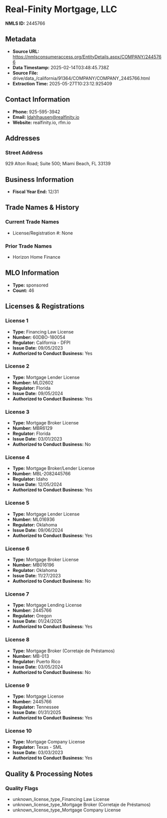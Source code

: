 # Real-Finity Mortgage, LLC

**NMLS ID:** 2445766

## Metadata
- **Source URL:** https://nmlsconsumeraccess.org/EntityDetails.aspx/COMPANY/2445766
- **Data Timestamp:** 2025-02-14T03:48:45.738Z
- **Source File:** drive/data_/california/91364/COMPANY/COMPANY_2445766.html
- **Extraction Time:** 2025-05-27T10:23:12.925409

## Contact Information
- **Phone:** 925-595-3942
- **Email:** ldahlhausen@realfinity.io
- **Website:** realfinity.io, rfm.io

## Addresses
### Street Address
929 Alton Road; Suite 500; Miami Beach, FL 33139

## Business Information
- **Fiscal Year End:** 12/31

## Trade Names & History
### Current Trade Names
- License/Registration #: None

### Prior Trade Names
- Horizon Home Finance

## MLO Information
- **Type:** sponsored
- **Count:** 46

## Licenses & Registrations

### License 1
- **Type:** Financing Law License
- **Number:** 60DBO-180054
- **Regulator:** California - DFPI
- **Issue Date:** 09/05/2023
- **Authorized to Conduct Business:** Yes

### License 2
- **Type:** Mortgage Lender License
- **Number:** MLD2602
- **Regulator:** Florida
- **Issue Date:** 09/05/2024
- **Authorized to Conduct Business:** Yes

### License 3
- **Type:** Mortgage Broker License
- **Number:** MBR6129
- **Regulator:** Florida
- **Issue Date:** 03/01/2023
- **Authorized to Conduct Business:** No

### License 4
- **Type:** Mortgage Broker/Lender License
- **Number:** MBL-2082445766
- **Regulator:** Idaho
- **Issue Date:** 12/05/2024
- **Authorized to Conduct Business:** Yes

### License 5
- **Type:** Mortgage Lender License
- **Number:** ML016936
- **Regulator:** Oklahoma
- **Issue Date:** 09/06/2024
- **Authorized to Conduct Business:** Yes

### License 6
- **Type:** Mortgage Broker License
- **Number:** MB016196
- **Regulator:** Oklahoma
- **Issue Date:** 11/27/2023
- **Authorized to Conduct Business:** No

### License 7
- **Type:** Mortgage Lending License
- **Number:** 2445766
- **Regulator:** Oregon
- **Issue Date:** 01/24/2025
- **Authorized to Conduct Business:** Yes

### License 8
- **Type:** Mortgage Broker (Corretaje de Préstamos)
- **Number:** MB-013
- **Regulator:** Puerto Rico
- **Issue Date:** 03/05/2024
- **Authorized to Conduct Business:** No

### License 9
- **Type:** Mortgage License
- **Number:** 2445766
- **Regulator:** Tennessee
- **Issue Date:** 01/31/2025
- **Authorized to Conduct Business:** Yes

### License 10
- **Type:** Mortgage Company License
- **Regulator:** Texas - SML
- **Issue Date:** 03/03/2023
- **Authorized to Conduct Business:** Yes

## Quality & Processing Notes
### Quality Flags
- unknown_license_type_Financing Law License
- unknown_license_type_Mortgage Broker (Corretaje de Préstamos)
- unknown_license_type_Mortgage Company License

